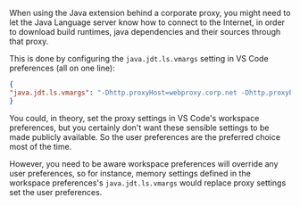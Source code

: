 When using the Java extension behind a corporate proxy, you might need to let the Java Language server know how to connect to the Internet, in order to download build runtimes, java dependencies and their sources through that proxy. 

This is done by configuring the `java.jdt.ls.vmargs` setting in VS Code preferences (all on one line):

```json
{
"java.jdt.ls.vmargs": "-Dhttp.proxyHost=webproxy.corp.net -Dhttp.proxyPort=proxyport -Dhttp.proxyUser=user -Dhttp.proxyPassword=password -Dhttps.proxyHost=webproxy.corp.net -Dhttps.proxyPort=proxyport -Dhttps.proxyUser=user -Dhttps.proxyPassword=password"
}
```

You could, in theory, set the proxy settings in VS Code's workspace preferences, but you certainly don't want these sensible settings to be made publicly available. So the user preferences are the preferred choice most of the time. 

However, you need to be aware workspace preferences will override any user preferences, so for instance, memory settings defined in the workspace preferences's `java.jdt.ls.vmargs` would replace proxy settings set the user preferences. 

